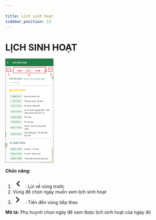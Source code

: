 ```yaml
---

title: Lich sinh hoạt
sidebar_position: 13
---
```


# LỊCH SINH HOẠT

<img src="/img/phu-huynh/lich-sinh-hoat/lich-sinh-hoat.png" alt="Đóng" width="30%" />  

__Chức năng:__ 
1. <img src="/img/phu-huynh/lich-sinh-hoat/lui.png" alt="Đóng" width="35" /> : Lùi về vùng trước 
2. Vùng để chọn ngày muốn xem lịch sinh hoạt 
3. <img src="/img/phu-huynh/lich-sinh-hoat/tien.png" alt="Đóng" width="35" /> : Tiến đến vùng tiếp theo  

__Mô tả:__ Phụ huynh chọn ngày để xem được lịch sinh hoạt của ngày đó 
